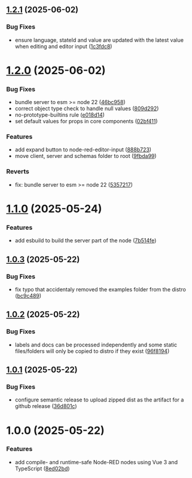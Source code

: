 ## [1.2.1](https://github.com/AllanOricil/node-red-vue-template/compare/v1.2.0...v1.2.1) (2025-06-02)


### Bug Fixes

* ensure language, stateId and value are updated with the latest value when editing and editor input ([1c3fdc8](https://github.com/AllanOricil/node-red-vue-template/commit/1c3fdc83c016b897faf0f39c8157f1ab67fe06d3))

# [1.2.0](https://github.com/AllanOricil/node-red-vue-template/compare/v1.1.0...v1.2.0) (2025-06-02)


### Bug Fixes

* bundle server to esm >= node 22 ([46bc958](https://github.com/AllanOricil/node-red-vue-template/commit/46bc95884aad88ee3545bcb5011707ed82496055))
* correct object type check to handle null values ([809d292](https://github.com/AllanOricil/node-red-vue-template/commit/809d29258dedb60555b2c5331648a3bccd340664))
* no-prototype-builtins rule ([e018d14](https://github.com/AllanOricil/node-red-vue-template/commit/e018d14a64a44dc40b69c419f2dbeb336f5fd705))
* set default values for props in core components ([02bf411](https://github.com/AllanOricil/node-red-vue-template/commit/02bf411c0c4239e7efc2c7a3bccb3523213b6718))


### Features

* add expand button to node-red-editor-input ([888b723](https://github.com/AllanOricil/node-red-vue-template/commit/888b7239bf0c724babba62a0a81fa9e5faeb9d8f))
* move client, server and schemas folder to root ([9fbda99](https://github.com/AllanOricil/node-red-vue-template/commit/9fbda992d01e3adbd78d2e2066023e07693a2e56))


### Reverts

* fix: bundle server to esm >= node 22 ([5357217](https://github.com/AllanOricil/node-red-vue-template/commit/535721713a1d867daea34b698cd60db7c0832cd2))

# [1.1.0](https://github.com/AllanOricil/node-red-vue-template/compare/v1.0.3...v1.1.0) (2025-05-24)


### Features

* add esbuild to build the server part of the node ([7b514fe](https://github.com/AllanOricil/node-red-vue-template/commit/7b514fe2fea89dbde503c01820143cf964180b00))

## [1.0.3](https://github.com/AllanOricil/node-red-vue-template/compare/v1.0.2...v1.0.3) (2025-05-22)


### Bug Fixes

* fix typo that accidentaly removed the examples folder from the distro ([bc9c489](https://github.com/AllanOricil/node-red-vue-template/commit/bc9c489a911477280a93a5cf2bdb91aa7f547f17))

## [1.0.2](https://github.com/AllanOricil/node-red-vue-template/compare/v1.0.1...v1.0.2) (2025-05-22)


### Bug Fixes

* labels and docs can be processed independently and some static files/folders will only be copied to distro if they exist ([96f8194](https://github.com/AllanOricil/node-red-vue-template/commit/96f8194812c5c81082249939dcc1462e5d8b30f9))

## [1.0.1](https://github.com/AllanOricil/node-red-vue-template/compare/v1.0.0...v1.0.1) (2025-05-22)


### Bug Fixes

* configure semantic release to upload zipped dist as the artifact for a github release ([36d801c](https://github.com/AllanOricil/node-red-vue-template/commit/36d801c500f2f85130678785be3730b603b47db9))

# 1.0.0 (2025-05-22)


### Features

* add compile- and runtime-safe Node-RED nodes using Vue 3 and TypeScript ([8ed02bd](https://github.com/AllanOricil/node-red-vue-template/commit/8ed02bdfe61d1720be71f5c71c5da2ce5ea5bf8a))
